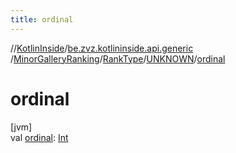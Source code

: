 ```yaml
---
title: ordinal
---
```

//[KotlinInside](../../../../../index.html)/[be.zvz.kotlininside.api.generic](../../../index.html)
/[MinorGalleryRanking](../../index.html)/[RankType](../index.html)/[UNKNOWN](index.html)/[ordinal](ordinal.html)

# ordinal

[jvm]\
val [ordinal](ordinal.html): [Int](https://kotlinlang.org/api/latest/jvm/stdlib/kotlin/-int/index.html)




